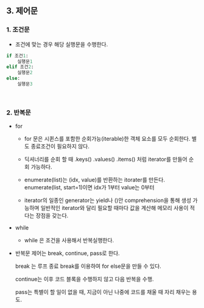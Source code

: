 ## 3. 제어문

### 1. 조건문

- 조건에 맞는 경우 해당 실행문을 수행한다.

```python
if 조건1:
    실행문1
elif 조건2:
    실행문2
else:
    실행문3
```

<br>

### 2. 반복문

- for

  - for 문은 시퀸스를 포함한 순회가능(iterable)한 객체 요소를 모두 순회한다. 별도 종료조건이 필요하지 않다.

  - 딕셔너리를 순회 할 때 .keys() .values() .items() 처럼 iterator를 만들어 순회 가능하다.

  - enumerate(list)는 (idx, value)를 반환하는 itorater를 만든다. enumerate(list, start=1)이면 idx가 1부터 value는 0부터

  - iterator의 일종인 generator는 yield나 ()안 comprehension을 통해 생성 가능하며 일반적인 iterator와 달리 필요할 때마다 값을 계산해 메모리 사용이 적다는 장점을 갖는다.

- while

  - while 은 조건을 사용해서 반복실행한다.

- 반복문 제어는 break, continue, pass로 한다.

  break 는 루프 종료 break를 이용하여 for else문을 만들 수 있다.

  continue는 이후 코드 블록을 수행하지 않고 다음 반복을 수행.

  pass는 특별이 할 일이 없을 때, 지금이 아닌 나중에 코드를 채울 때 자리 채우는 용도.

